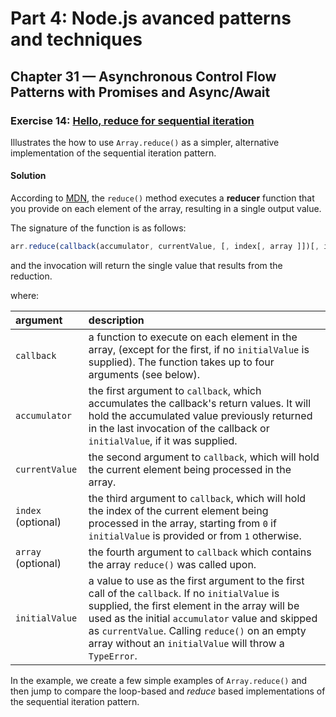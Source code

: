 # Part 4: Node.js avanced patterns and techniques
## Chapter 31 &mdash; Asynchronous Control Flow Patterns with Promises and Async/Await
### Exercise 14: [Hello, reduce for sequential iteration](e14-hello-reduce-series)
Illustrates the how to use `Array.reduce()` as a simpler, alternative implementation of the sequential iteration pattern.


#### Solution
According to [MDN](https://developer.mozilla.org/en-US/docs/Web/JavaScript/Reference/Global_Objects/Array/Reduce), the `reduce()` method executes a **reducer** function that you provide on each element of the array, resulting in a single output value.

The signature of the function is as follows:

```javascript
arr.reduce(callback(accumulator, currentValue, [, index[, array ]])[, initialValue])
```

and the invocation will return the single value that results from the reduction.

where:

| argument | description |
| :------- | :---------- |
| `callback` | a function to execute on each element in the array, (except for the first, if no `initialValue` is supplied). The function takes up to four arguments (see below). |
| `accumulator` | the first argument to `callback`, which accumulates the callback's return values. It will hold the accumulated value previously returned in the last invocation of the callback or `initialValue`, if it was supplied. |
| `currentValue` | the second argument to `callback`, which will hold the current element being processed in the array. |
| `index` (optional) | the third argument to `callback`, which will hold the index of the current element being processed in the array, starting from `0` if `initialValue` is provided or from `1` otherwise. |
| `array` (optional) | the fourth argument to `callback` which contains the array `reduce()` was called upon. |
| `initialValue` | a value to use as the first argument to the first call of the `callback`. If no `initialValue` is supplied, the first element in the array will be used as the initial `accumulator` value and skipped as `currentValue`. Calling `reduce()` on an empty array without an `initialValue` will throw a `TypeError`. |

In the example, we create a few simple examples of `Array.reduce()` and then jump to compare the loop-based and *reduce* based implementations of the sequential iteration pattern.